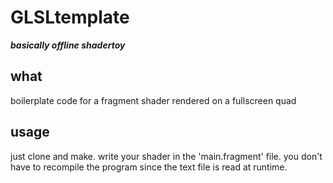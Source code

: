 # GLSLtemplate
**_basically offline shadertoy_**

## what
boilerplate code for a fragment shader rendered on a fullscreen quad

## usage
just clone and make. write your shader in the 'main.fragment' file. you don't have to recompile the program since the text file is read at runtime.
